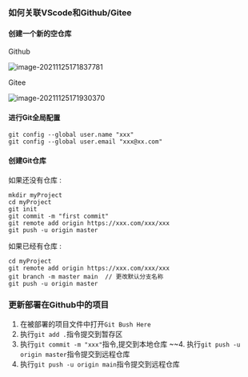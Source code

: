 ### 如何关联VScode和Github/Gitee

#### 创建一个新的空仓库

Github

![image-20211125171837781](C:\Users\admin\AppData\Roaming\Typora\typora-user-images\image-20211125171837781.png)

Gitee

![image-20211125171930370](C:\Users\admin\AppData\Roaming\Typora\typora-user-images\image-20211125171930370.png)

#### 进行Git全局配置

```
git config --global user.name "xxx"
git config --global user.email "xxx@xx.com"
```

#### 创建Git仓库

如果还没有仓库 :

```
mkdir myProject
cd myProject
git init
git commit -m "first commit"
git remote add origin https://xxx.com/xxx/xxx
git push -u origin master
```

如果已经有仓库 :

```
cd myProject
git remote add origin https://xxx.com/xxx/xxx
git branch -m master main  // 更改默认分支名称
git push -u origin master
```

### 更新部署在Github中的项目

1. 在被部署的项目文件中打开`Git Bush Here`
2. 执行`git add .`指令提交到暂存区
3. 执行`git commit -m "xxx"`指令,提交到本地仓库
~~4. 执行`git push -u origin master`指令提交到远程仓库
4. 执行`git push -u origin main`指令提交到远程仓库
